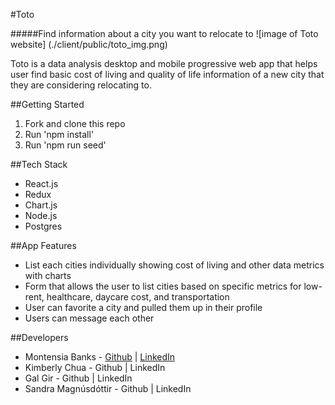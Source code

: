 #Toto

#####Find information about a city you want to relocate to
![image of Toto website] (./client/public/toto_img.png)

Toto is a data analysis desktop and mobile progressive web app that helps user find basic cost of living and quality of life information of a new city that they are considering relocating to.

##Getting Started

1. Fork and clone this repo
2. Run 'npm install'
3. Run 'npm run seed'

##Tech Stack

- React.js
- Redux
- Chart.js
- Node.js
- Postgres

##App Features

- List each cities individually showing cost of living and other data metrics with charts
- Form that allows the user to list cities based on specific metrics for low-rent, healthcare, daycare cost, and transportation
- User can favorite a city and pulled them up in their profile
- Users can message each other

##Developers

- Montensia Banks - [Github](https://github.com/monteecode) | [LinkedIn](https://www.linkedin.com/in/montensia/)
- Kimberly Chua - Github | LinkedIn
- Gal Gir - Github | LinkedIn
- Sandra Magnúsdóttir - Github | LinkedIn

